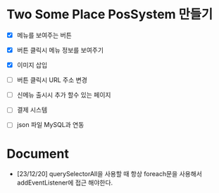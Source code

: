 
# Two Some Place PosSystem 만들기

- [x] 메뉴를 보여주는 버튼

- [x] 버튼 클릭시 메뉴 정보를 보여주기

- [x] 이미지 삽입

- [ ] 버튼 클릭시 URL 주소 변경

- [ ] 신메뉴 출시시 추가 할수 있는 페이지

- [ ] 결제 시스템

- [ ] json 파일 MySQL과 연동

  

# Document

- [23/12/20] querySelectorAll을 사용할 때 항상 foreach문을 사용해서 addEventListener에 접근 해야한다.